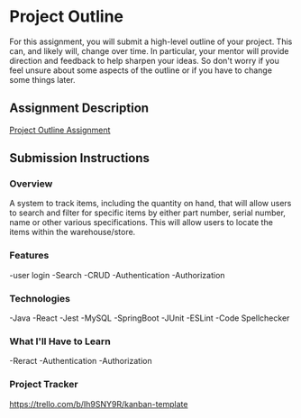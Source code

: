 # Project Outline
For this assignment, you will submit a high-level outline of your project. This can, and likely will, change over time. In particular, your mentor will provide direction and feedback to help sharpen your ideas. So don't worry if you feel unsure about some aspects of the outline or if you have to change some things later.

## Assignment Description
[Project Outline Assignment](https://education.launchcode.org/liftoff/modules/assignments/project-outline)

## Submission Instructions

### Overview
A system to track items, including the quantity on hand, that will allow users to search and filter for specific items by either part number, serial number, name or other various specifications. This will allow users to locate the items within the warehouse/store.
### Features
-user login
-Search
-CRUD
-Authentication
-Authorization
### Technologies
-Java
-React
-Jest
-MySQL
-SpringBoot
-JUnit
-ESLint
-Code Spellchecker
### What I'll Have to Learn
-Reract
-Authentication
-Authorization
### Project Tracker
https://trello.com/b/Ih9SNY9R/kanban-template
